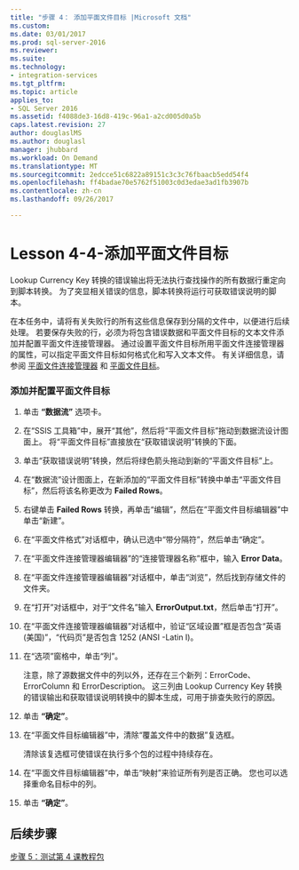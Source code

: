 ```yaml
---
title: "步骤 4： 添加平面文件目标 |Microsoft 文档"
ms.custom: 
ms.date: 03/01/2017
ms.prod: sql-server-2016
ms.reviewer: 
ms.suite: 
ms.technology:
- integration-services
ms.tgt_pltfrm: 
ms.topic: article
applies_to:
- SQL Server 2016
ms.assetid: f4088de3-16d8-419c-96a1-a2cd005d0a5b
caps.latest.revision: 27
author: douglaslMS
ms.author: douglasl
manager: jhubbard
ms.workload: On Demand
ms.translationtype: MT
ms.sourcegitcommit: 2edcce51c6822a89151c3c3c76fbaacb5edd54f4
ms.openlocfilehash: ff4badae70e5762f51003c0d3edae3ad1fb3907b
ms.contentlocale: zh-cn
ms.lasthandoff: 09/26/2017

---
```

# <a name="lesson-4-4---adding-a-flat-file-destination"></a>Lesson 4-4-添加平面文件目标
Lookup Currency Key 转换的错误输出将无法执行查找操作的所有数据行重定向到脚本转换。 为了突显相关错误的信息，脚本转换将运行可获取错误说明的脚本。  
  
在本任务中，请将有关失败行的所有这些信息保存到分隔的文件中，以便进行后续处理。 若要保存失败的行，必须为将包含错误数据和平面文件目标的文本文件添加并配置平面文件连接管理器。 通过设置平面文件目标所用平面文件连接管理器的属性，可以指定平面文件目标如何格式化和写入文本文件。 有关详细信息，请参阅 [平面文件连接管理器](../integration-services/connection-manager/flat-file-connection-manager.md) 和 [平面文件目标](../integration-services/data-flow/flat-file-destination.md)。  
  
### <a name="to-add-and-configure-a-flat-file-destination"></a>添加并配置平面文件目标  
  
1.  单击 **“数据流”** 选项卡。  
  
2.  在“SSIS 工具箱”中，展开“其他”，然后将“平面文件目标”拖动到数据流设计图面上。 将“平面文件目标”直接放在“获取错误说明”转换的下面。  
  
3.  单击“获取错误说明”转换，然后将绿色箭头拖动到新的“平面文件目标”上。  
  
4.  在“数据流”设计图面上，在新添加的“平面文件目标”转换中单击“平面文件目标”，然后将该名称更改为 **Failed Rows**。  
  
5.  右键单击 **Failed Rows** 转换，再单击“编辑”，然后在”平面文件目标编辑器”中单击“新建”。  
  
6.  在“平面文件格式”对话框中，确认已选中“带分隔符”，然后单击“确定”。  
  
7.  在“平面文件连接管理器编辑器”的“连接管理器名称”框中，输入 **Error Data**。  
  
8.  在“平面文件连接管理器编辑器”对话框中，单击“浏览”，然后找到存储文件的文件夹。  
  
9. 在“打开”对话框中，对于“文件名”输入 **ErrorOutput.txt**，然后单击“打开”。  
  
10. 在“平面文件连接管理器编辑器”对话框中，验证“区域设置”框是否包含“英语(美国)”，“代码页”是否包含 1252 (ANSI -Latin I)。  
  
11. 在“选项”窗格中，单击“列”。  
  
    注意，除了源数据文件中的列以外，还存在三个新列：ErrorCode、ErrorColumn 和 ErrorDescription。 这三列由 Lookup Currency Key 转换的错误输出和获取错误说明转换中的脚本生成，可用于排查失败行的原因。  
  
12. 单击 **“确定”**。  
  
13. 在“平面文件目标编辑器”中，清除“覆盖文件中的数据”复选框。  
  
    清除该复选框可使错误在执行多个包的过程中持续存在。  
  
14. 在“平面文件目标编辑器”中，单击“映射”来验证所有列是否正确。 您也可以选择重命名目标中的列。  
  
15. 单击 **“确定”**。  
  
## <a name="next-steps"></a>后续步骤  
[步骤 5：测试第 4 课教程包](../integration-services/lesson-4-5-testing-the-lesson-4-tutorial-package.md)  
  
  
  

